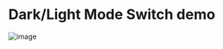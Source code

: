 # Dark/Light Mode Switch demo

![image](https://user-images.githubusercontent.com/76273701/103514459-84924d80-4e21-11eb-9398-44cee0893efc.png)
